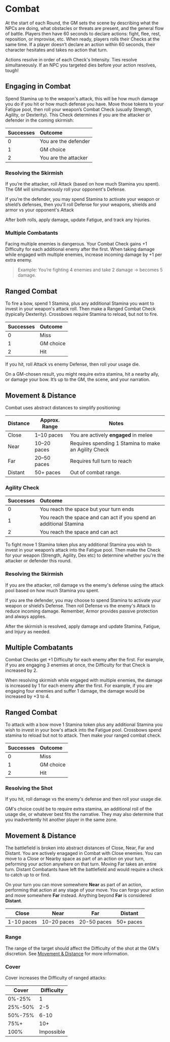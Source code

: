 # Combat
At the start of each Round, the GM sets the scene by describing what the NPCs are doing, what obstacles or threats are present, and the general flow of battle. Players then have 60 seconds to declare actions: fight, flee, rest, reposition, or improvise, etc. When ready, players rolls their Checks at the same time. If a player doesn’t declare an action within 60 seconds, their character hesitates and takes no action that turn.

Actions resolve in order of each Check's Intensity. Ties resolve simultaneously. If an NPC you targeted dies before your action resolves, tough!

## Engaging in Combat
Spend Stamina up to the weapon's attack, this will be how much damage you do if you hit or how much defense you have. Move those tokens to your Fatigue pool, then roll your weapon’s Combat Check (usually Strength, Agility, or Dexterity). This Check determines if you are the attacker or defender in the coming skirmish:

| Successes | Outcome              |
|:----------|:---------------------|
| 0         | You are the defender |
| 1         | GM choice |
| 2         | You are the attacker |

### Resolving the Skirmish
If you’re the attacker, roll Attack (based on how much Stamina you spent). The GM will simultaneously roll your opponent's Defense.

If you’re the defender, you may spend Stamina to activate your weapon or shield’s defenses, then you'll roll Defense for your weapons, shields and armor vs your opponent's Attack

After both rolls, apply damage, update Fatigue, and track any Injuries.

### Multiple Combatants
Facing multiple enemies is dangerous. Your Combat Check gains +1 Difficulty for each additional enemy after the first. When taking damage while engaged with multiple enemies, increase incoming damage by +1 per extra enemy.

> Example: You’re fighting 4 enemies and take 2 damage → becomes 5 damage.


## Ranged Combat
To fire a bow, spend 1 Stamina, plus any additional Stamina you want to invest in your weapon's attack roll. Then make a Ranged Combat Check (typically Dexterity). Crossbows require Stamina to reload, but not to fire.

| Successes | Outcome   |
|:----------|:----------|
| 0         | Miss      |
| 1         | GM choice |
| 2         | Hit       |

If you hit, roll Attack vs enemy Defense, then roll your usage die.

On a GM-chosen result, you might require extra stamina, hit a nearby ally, or damage your bow. It’s up to the GM, the scene, and your narration.

## Movement & Distance
Combat uses abstract distances to simplify positioning:

| Distance | Approx. Range | Notes                                                |
| -------- | ------------- | ---------------------------------------------------- |
| Close    | 1–10 paces    | You are actively **engaged** in melee                |
| Near     | 10–20 paces   | Requires spending 1 Stamina to make an Agility Check |
| Far      | 20–50 paces   | Requires full turn to reach                          |
| Distant  | 50+ paces     | Out of combat range.                                 |

### Agility Check
| Successes | Outcome   |
|:----------|:----------|
| 0         | You reach the space but your turn ends |
| 1         | You reach the space and can act if you spend an additional Stamina |
| 2         | You reach the space and can act       |



















To fight move 1 Stamina token plus any additional Stamina you wish to invest in your weapon’s attack into the Fatigue pool. Then make the Check for your weapon (Strength, Agility, Dex etc) to determine whether you're the attacker or defender this round.



### Resolving the Skirmish
If you are the attacker, roll damage vs the enemy's defense using the attack pool based on how much Stamina you spent.

If you are the defender, you may choose to spend Stamina to activate your weapon or shield’s Defense. Then roll Defense vs the enemy's Attack to reduce incoming damage. Remember, Armor provides passive protection and always applies.

After the skirmish is resolved, apply damage and update Stamina, Fatigue, and Injury as needed.

## Multiple Combatants
Combat Checks get +1 Difficulty for each enemy after the first. For example, if you are engaging 3 enemies at once, the Difficulty for that Check is increased by 2.

When resolving skirmish while engaged with multiple enemies, the damage is increased by 1 for each enemy after the first. For example, if you are engaging four enemies and suffer 1 damage, the damage would be increased by +3 to 4.

## Ranged Combat
To attack with a bow move 1 Stamina token plus any additional Stamina you wish to invest in your bow's attack into the Fatigue pool. Crossbows spend stamina to reload but not to attack. Then make your ranged combat check.

| Successes | Outcome   |
|:----------|:----------|
| 0         | Miss      |
| 1         | GM choice |
| 2         | Hit       |

### Resolving the Shot
If you hit, roll damage vs the enemy's defense and then roll your usage die.

GM's choice could be to require extra stamina, an additional roll of the usage die, or whatever best fits the narrative. They may also determine that you inadvertently hit another player in the same zone.

## Movement & Distance
The battlefield is broken into abstract distances of Close, Near, Far and Distant. You are actively enagaged in Combat with Close enemies. You can move to a Close or Nearby space as part of an action on your turn, peforming your action anywhere on that turn. Moving Far takes an entire turn. Distant Combatants have left the battlefield and would require a check to catch up to or find.

On your turn you can move somewhere **Near** as part of an action, performing that action at any stage of your move. You can forgo your action and move somewhere **Far** instead. Anything beyond **Far** is considered **Distant**.

| Close      | Near        | Far         | Distant   |
|:----------:|:-----------:|:-----------:|:---------:|
| 1-10 paces | 10-20 paces | 20-50 paces | 50+ paces |

### Range
The range of the target should affect the Difficulty of the shot at the GM's discretion. See [Movement & Distance](/rules/combat.html#movement-distance) for more information.

### Cover
Cover increases the Difficulty of ranged attacks:

| Cover   | Difficulty |
| ------- | ---------- |
| 0%-25%  | 1          |
| 25%-50% | 2-5        |
| 50%-75% | 6-10       |
| 75%+    | 10+        |
| 100%    | Impossible |